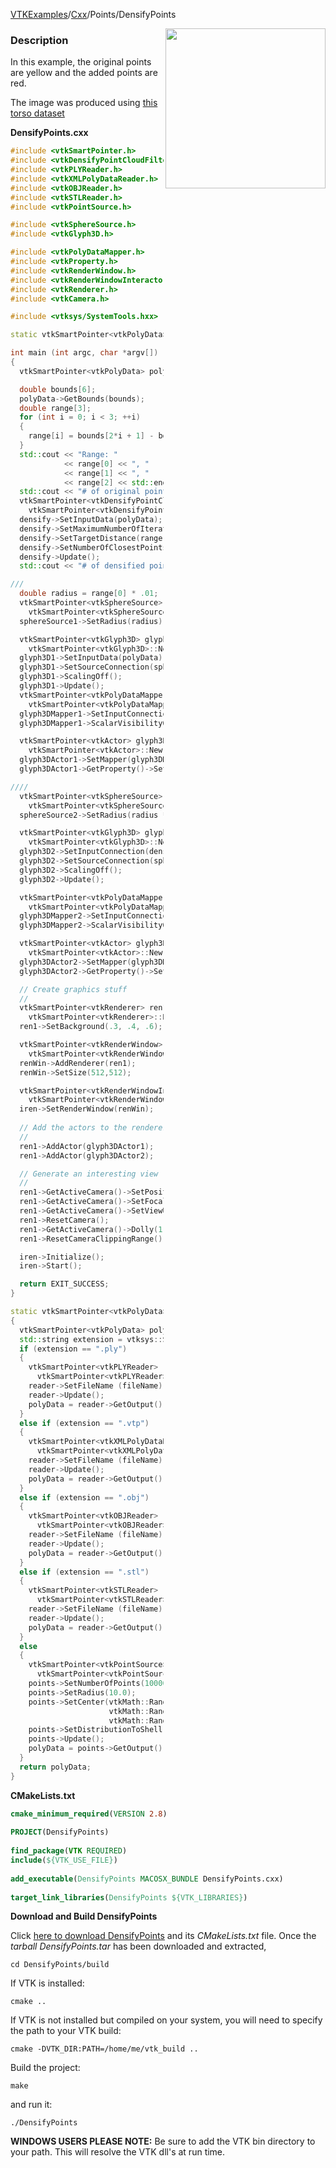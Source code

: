 [VTKExamples](Home)/[Cxx](Cxx)/Points/DensifyPoints

<img align="right" src="https://github.com/lorensen/VTKExamples/raw/master/Testing/Baseline/Points/TestDensifyPoints.png" width="256" />

### Description
In this example, the original points are yellow and the added points are red.

The image was produced using [this torso dataset](https://github.com/lorensen/VTKWikiExamples/raw/master/Testing/Data/Torso.vtp)

**DensifyPoints.cxx**
```c++
#include <vtkSmartPointer.h>
#include <vtkDensifyPointCloudFilter.h>
#include <vtkPLYReader.h>
#include <vtkXMLPolyDataReader.h>
#include <vtkOBJReader.h>
#include <vtkSTLReader.h>
#include <vtkPointSource.h>

#include <vtkSphereSource.h>
#include <vtkGlyph3D.h>

#include <vtkPolyDataMapper.h>
#include <vtkProperty.h>
#include <vtkRenderWindow.h>
#include <vtkRenderWindowInteractor.h>
#include <vtkRenderer.h>
#include <vtkCamera.h>

#include <vtksys/SystemTools.hxx>

static vtkSmartPointer<vtkPolyData> ReadPolyData(const char *fileName);

int main (int argc, char *argv[])
{
  vtkSmartPointer<vtkPolyData> polyData = ReadPolyData(argc > 1 ? argv[1] : "");;

  double bounds[6];
  polyData->GetBounds(bounds);
  double range[3];
  for (int i = 0; i < 3; ++i)
  {
    range[i] = bounds[2*i + 1] - bounds[2*i];
  }
  std::cout << "Range: "
            << range[0] << ", "
            << range[1] << ", "
            << range[2] << std::endl;
  std::cout << "# of original points: " << polyData->GetNumberOfPoints() << std::endl;
  vtkSmartPointer<vtkDensifyPointCloudFilter> densify =
    vtkSmartPointer<vtkDensifyPointCloudFilter>::New();
  densify->SetInputData(polyData);
  densify->SetMaximumNumberOfIterations(5);
  densify->SetTargetDistance(range[0] * .03);
  densify->SetNumberOfClosestPoints(10);
  densify->Update();
  std::cout << "# of densified points: " << densify->GetOutput()->GetNumberOfPoints() << std::endl;

///
  double radius = range[0] * .01;
  vtkSmartPointer<vtkSphereSource> sphereSource1 =
    vtkSmartPointer<vtkSphereSource>::New();
  sphereSource1->SetRadius(radius);

  vtkSmartPointer<vtkGlyph3D> glyph3D1 =
    vtkSmartPointer<vtkGlyph3D>::New();
  glyph3D1->SetInputData(polyData);
  glyph3D1->SetSourceConnection(sphereSource1->GetOutputPort());
  glyph3D1->ScalingOff();
  glyph3D1->Update();
  vtkSmartPointer<vtkPolyDataMapper> glyph3DMapper1 =
    vtkSmartPointer<vtkPolyDataMapper>::New();
  glyph3DMapper1->SetInputConnection(glyph3D1->GetOutputPort());
  glyph3DMapper1->ScalarVisibilityOff();

  vtkSmartPointer<vtkActor> glyph3DActor1 =
    vtkSmartPointer<vtkActor>::New();
  glyph3DActor1->SetMapper(glyph3DMapper1);
  glyph3DActor1->GetProperty()->SetColor(0.8900, 0.8100, 0.3400);

////
  vtkSmartPointer<vtkSphereSource> sphereSource2 =
    vtkSmartPointer<vtkSphereSource>::New();
  sphereSource2->SetRadius(radius * .75);

  vtkSmartPointer<vtkGlyph3D> glyph3D2 =
    vtkSmartPointer<vtkGlyph3D>::New();
  glyph3D2->SetInputConnection(densify->GetOutputPort());
  glyph3D2->SetSourceConnection(sphereSource2->GetOutputPort());
  glyph3D2->ScalingOff();
  glyph3D2->Update();

  vtkSmartPointer<vtkPolyDataMapper> glyph3DMapper2 =
    vtkSmartPointer<vtkPolyDataMapper>::New();
  glyph3DMapper2->SetInputConnection(glyph3D2->GetOutputPort());
  glyph3DMapper2->ScalarVisibilityOff();

  vtkSmartPointer<vtkActor> glyph3DActor2 =
    vtkSmartPointer<vtkActor>::New();
  glyph3DActor2->SetMapper(glyph3DMapper2);
  glyph3DActor2->GetProperty()->SetColor(1.0000, 0.4900, 0.2500);

  // Create graphics stuff
  //
  vtkSmartPointer<vtkRenderer> ren1 =
    vtkSmartPointer<vtkRenderer>::New();
  ren1->SetBackground(.3, .4, .6);

  vtkSmartPointer<vtkRenderWindow> renWin =
    vtkSmartPointer<vtkRenderWindow>::New();
  renWin->AddRenderer(ren1);
  renWin->SetSize(512,512);

  vtkSmartPointer<vtkRenderWindowInteractor> iren =
    vtkSmartPointer<vtkRenderWindowInteractor>::New();
  iren->SetRenderWindow(renWin);
  
  // Add the actors to the renderer, set the background and size
  //
  ren1->AddActor(glyph3DActor1);
  ren1->AddActor(glyph3DActor2);

  // Generate an interesting view
  //
  ren1->GetActiveCamera()->SetPosition (1, 0, 0);
  ren1->GetActiveCamera()->SetFocalPoint (0, 1, 0);
  ren1->GetActiveCamera()->SetViewUp (0, 0, 1);
  ren1->ResetCamera();
  ren1->GetActiveCamera()->Dolly(1.0);
  ren1->ResetCameraClippingRange();

  iren->Initialize();
  iren->Start();

  return EXIT_SUCCESS;
}

static vtkSmartPointer<vtkPolyData> ReadPolyData(const char *fileName)
{
  vtkSmartPointer<vtkPolyData> polyData;
  std::string extension = vtksys::SystemTools::GetFilenameExtension(std::string(fileName));
  if (extension == ".ply")
  {
    vtkSmartPointer<vtkPLYReader> reader =
      vtkSmartPointer<vtkPLYReader>::New();
    reader->SetFileName (fileName);
    reader->Update();
    polyData = reader->GetOutput();
  }
  else if (extension == ".vtp")
  {
    vtkSmartPointer<vtkXMLPolyDataReader> reader =
      vtkSmartPointer<vtkXMLPolyDataReader>::New();
    reader->SetFileName (fileName);
    reader->Update();
    polyData = reader->GetOutput();
  }
  else if (extension == ".obj")
  {
    vtkSmartPointer<vtkOBJReader> reader =
      vtkSmartPointer<vtkOBJReader>::New();
    reader->SetFileName (fileName);
    reader->Update();
    polyData = reader->GetOutput();
  }
  else if (extension == ".stl")
  {
    vtkSmartPointer<vtkSTLReader> reader =
      vtkSmartPointer<vtkSTLReader>::New();
    reader->SetFileName (fileName);
    reader->Update();
    polyData = reader->GetOutput();
  }
  else
  {
    vtkSmartPointer<vtkPointSource> points =
      vtkSmartPointer<vtkPointSource>::New();
    points->SetNumberOfPoints(100000);
    points->SetRadius(10.0);
    points->SetCenter(vtkMath::Random(-100, 100),
                      vtkMath::Random(-100, 100),
                      vtkMath::Random(-100, 100));
    points->SetDistributionToShell();
    points->Update();
    polyData = points->GetOutput();
  }
  return polyData;
}
```
**CMakeLists.txt**
```cmake
cmake_minimum_required(VERSION 2.8)
 
PROJECT(DensifyPoints)
 
find_package(VTK REQUIRED)
include(${VTK_USE_FILE})
 
add_executable(DensifyPoints MACOSX_BUNDLE DensifyPoints.cxx)
 
target_link_libraries(DensifyPoints ${VTK_LIBRARIES})
```

**Download and Build DensifyPoints**

Click [here to download DensifyPoints](https://github.com/lorensen/VTKWikiExamplesTarballs/raw/master/DensifyPoints.tar) and its *CMakeLists.txt* file.
Once the *tarball DensifyPoints.tar* has been downloaded and extracted,
```
cd DensifyPoints/build 
```
If VTK is installed:
```
cmake ..
```
If VTK is not installed but compiled on your system, you will need to specify the path to your VTK build:
```
cmake -DVTK_DIR:PATH=/home/me/vtk_build ..
```
Build the project:
```
make
```
and run it:
```
./DensifyPoints
```
**WINDOWS USERS PLEASE NOTE:** Be sure to add the VTK bin directory to your path. This will resolve the VTK dll's at run time.

